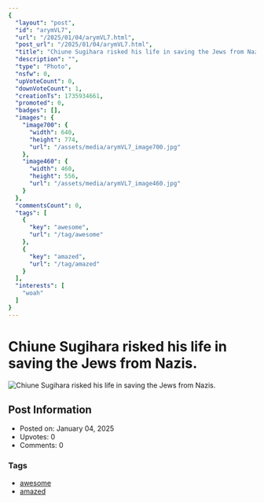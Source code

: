 ```yaml
---
{
  "layout": "post",
  "id": "arymVL7",
  "url": "/2025/01/04/arymVL7.html",
  "post_url": "/2025/01/04/arymVL7.html",
  "title": "Chiune Sugihara risked his life in saving the Jews from Nazis.",
  "description": "",
  "type": "Photo",
  "nsfw": 0,
  "upVoteCount": 0,
  "downVoteCount": 1,
  "creationTs": 1735934661,
  "promoted": 0,
  "badges": [],
  "images": {
    "image700": {
      "width": 640,
      "height": 774,
      "url": "/assets/media/arymVL7_image700.jpg"
    },
    "image460": {
      "width": 460,
      "height": 556,
      "url": "/assets/media/arymVL7_image460.jpg"
    }
  },
  "commentsCount": 0,
  "tags": [
    {
      "key": "awesome",
      "url": "/tag/awesome"
    },
    {
      "key": "amazed",
      "url": "/tag/amazed"
    }
  ],
  "interests": [
    "woah"
  ]
}
---
```


# Chiune Sugihara risked his life in saving the Jews from Nazis.

![Chiune Sugihara risked his life in saving the Jews from Nazis.](/assets/media/arymVL7_image700.jpg)

## Post Information

- Posted on: January 04, 2025
- Upvotes: 0
- Comments: 0

### Tags

- [awesome](/tag/awesome)
- [amazed](/tag/amazed)
